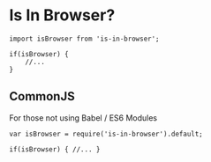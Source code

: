 # Is In Browser?

```
import isBrowser from 'is-in-browser';

if(isBrowser) {
    //...
}
```

## CommonJS

For those not using Babel / ES6 Modules

```
var isBrowser = require('is-in-browser').default;

if(isBrowser) { //... }
```
